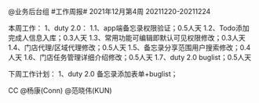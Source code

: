 @业务后台组 #工作周报#
2021年12月第4周 20211220-20211224

本周工作：
1、duty 2.0：
1.1、app端备忘录权限验证；0.5人天
1.2、Todo添加完成人信息入库；0.3人天
1.3、常用功能可编辑即默认可见权限修改；0.3人天
1.4、门店代理/区域代理修改；0.5人天
1.5、备忘录分享范围用户搜索修改；0.4人天
1.6、门店任务管理详细介绍修改；0.5人天
1.7、duty 2.0 buglist；0.5人天

下周工作计划：
1、duty 2.0 备忘录添加表单+buglist；

CC @杨康(Conn) @范晓伟(KUN)